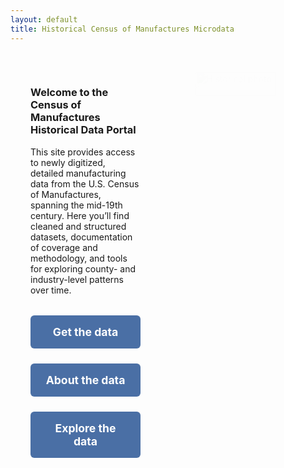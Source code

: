 ```yaml
---
layout: default
title: Historical Census of Manufactures Microdata
---
```


<style>
/* Remove box background only for index page */
body.page-index main,
body.page-index .wrapper,
body.page-index .container {
  max-width: 100% !important;
  background: none !important;
  box-shadow: none !important;
  padding: 0 !important;
}

/* Two-column layout */
.home-content {
  display: flex;
  align-items: flex-start;
  gap: 3rem;
  padding: 2rem;
  max-width: 1100px;
  margin: 0 auto;
}

/* Left text column */
.home-text {
  flex: 0 0 40%;
  max-width: 40%;
}

/* Right image column */
.home-images {
  flex: 0 0 60%;
  max-width: 60%;
  display: flex;
  flex-direction: column;
  gap: 1.5rem;
  align-items: center; /* center horizontally */
}

/* Smaller image size and fade-in */
.home-images img {
  width: 70%;
  height: auto;
  object-fit: cover;
  opacity: 0;
  animation: fadeIn 1.2s ease-in forwards;
}

.home-images img:nth-child(2) {
  animation-delay: 0.4s;
}

/* Fade-in animation */
@keyframes fadeIn {
  to {
    opacity: 1;
  }
}

/* Buttons */
.button-container {
  display: flex;
  flex-direction: column;
  gap: 1.5rem; /* more vertical spacing */
  margin-top: 2rem;
}

.button-container a {
  display: block;
  padding: 1rem 1.5rem; /* taller buttons */
  background: #4a6fa5;
  color: white;
  text-decoration: none;
  text-align: center;
  border-radius: 6px;
  font-weight: bold;
  font-size: 1.1rem;
}

.button-container a:hover {
  background: #3c5a85;
}

/* Stack columns on smaller screens */
@media (max-width: 768px) {
  .home-content {
    flex-direction: column;
    align-items: center;
    text-align: center;
  }
  .home-text,
  .home-images {
    max-width: 100%;
    flex: 1;
  }
  .home-images img {
    width: 80%;
  }
}
</style>

<div class="home-content">
  <div class="home-text">
    <h3>Welcome to the Census of Manufactures Historical Data Portal</h3>
    <p>
      This site provides access to newly digitized, detailed manufacturing data from the U.S. Census of Manufactures, spanning the mid-19th century.
      Here you’ll find cleaned and structured datasets, documentation of coverage and methodology, and tools for exploring county- and industry-level patterns over time.
    </p>
    <div class="button-container">
      <a href="get-data.html">Get the data</a>
      <a href="about.html">About the data</a>
      <a href="explore.html">Explore the data</a>
    </div>
  </div>

  <div class="home-images">
    <img src="/CMF_data/assets/images/Belchers.jpg" alt="Historical photo 1">
    <img src="/CMF_data/assets/images/belchers_sheet.png" alt="Historical photo 2">
  </div>
</div>
